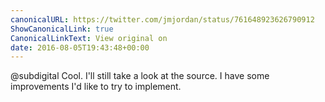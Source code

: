 ```yaml
---
canonicalURL: https://twitter.com/jmjordan/status/761648923626790912
ShowCanonicalLink: true
CanonicalLinkText: View original on
date: 2016-08-05T19:43:48+00:00
---
```

@subdigital Cool. I'll still take a look at the source. I have some improvements I'd like to try to implement.